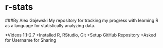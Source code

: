 # r-stats
###By Alex Gajewski
My repository for tracking my progress with learning R as a language for statistically analyzing data.

+Videos 1.1-2.7
+Installed R, RStudio, Git
+Setup GitHub Repository
+Asked for Username for Sharing


